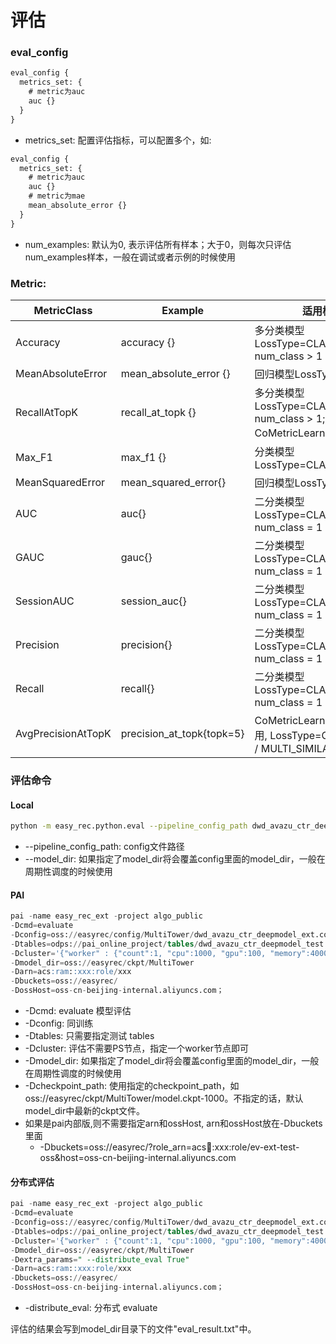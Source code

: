 # 评估

### eval_config

```sql
eval_config {
  metrics_set: {
    # metric为auc
    auc {}
  }
}
```

- metrics_set: 配置评估指标，可以配置多个，如:

```sql
eval_config {
  metrics_set: {
    # metric为auc
    auc {}
    # metric为mae
    mean_absolute_error {}
  }
}
```

- num_examples: 默认为0, 表示评估所有样本；大于0，则每次只评估num_examples样本，一般在调试或者示例的时候使用

### Metric:

| MetricClass        | Example                   | 适用模型                                                                  |
| ------------------ | ------------------------- | --------------------------------------------------------------------- |
| Accuracy           | accuracy {}               | 多分类模型LossType=CLASSIFICATION, num_class > 1                           |
| MeanAbsoluteError  | mean_absolute_error {}    | 回归模型LossType=L2_LOSS                                                  |
| RecallAtTopK       | recall_at_topk {}         | 多分类模型LossType=CLASSIFICATION, num_class > 1; CoMetricLearningI2I模型    |
| Max_F1             | max_f1 {}                 | 分类模型LossType=CLASSIFICATION                                           |
| MeanSquaredError   | mean_squared_error{}      | 回归模型LossType=L2_LOSS                                                  |
| AUC                | auc{}                     | 二分类模型LossType=CLASSIFICATION, num_class = 1                           |
| GAUC               | gauc{}                    | 二分类模型LossType=CLASSIFICATION, num_class = 1                           |
| SessionAUC         | session_auc{}             | 二分类模型LossType=CLASSIFICATION, num_class = 1                           |
| Precision          | precision{}               | 二分类模型LossType=CLASSIFICATION, num_class = 1                           |
| Recall             | recall{}                  | 二分类模型LossType=CLASSIFICATION, num_class = 1                           |
| AvgPrecisionAtTopK | precision_at_topk{topk=5} | CoMetricLearningI2I模型专用, LossType=CIRCLE_LOSS / MULTI_SIMILARITY_LOSS |

### 评估命令

#### Local

```bash
python -m easy_rec.python.eval --pipeline_config_path dwd_avazu_ctr_deepmodel.config
```

- --pipeline_config_path: config文件路径
- --model_dir: 如果指定了model_dir将会覆盖config里面的model_dir，一般在周期性调度的时候使用

#### PAI

```sql
pai -name easy_rec_ext -project algo_public
-Dcmd=evaluate
-Dconfig=oss://easyrec/config/MultiTower/dwd_avazu_ctr_deepmodel_ext.config
-Dtables=odps://pai_online_project/tables/dwd_avazu_ctr_deepmodel_test
-Dcluster='{"worker" : {"count":1, "cpu":1000, "gpu":100, "memory":40000}}'
-Dmodel_dir=oss://easyrec/ckpt/MultiTower
-Darn=acs:ram::xxx:role/xxx
-Dbuckets=oss://easyrec/
-DossHost=oss-cn-beijing-internal.aliyuncs.com；
```

- -Dcmd: evaluate 模型评估
- -Dconfig: 同训练
- -Dtables: 只需要指定测试 tables
- -Dcluster: 评估不需要PS节点，指定一个worker节点即可
- -Dmodel_dir: 如果指定了model_dir将会覆盖config里面的model_dir，一般在周期性调度的时候使用
- -Dcheckpoint_path: 使用指定的checkpoint_path，如oss://easyrec/ckpt/MultiTower/model.ckpt-1000。不指定的话，默认model_dir中最新的ckpt文件。
- 如果是pai内部版,则不需要指定arn和ossHost, arn和ossHost放在-Dbuckets里面
  - -Dbuckets=oss://easyrec/?role_arn=acs:ram::xxx:role/ev-ext-test-oss&host=oss-cn-beijing-internal.aliyuncs.com

#### 分布式评估

```sql
pai -name easy_rec_ext -project algo_public
-Dcmd=evaluate
-Dconfig=oss://easyrec/config/MultiTower/dwd_avazu_ctr_deepmodel_ext.config
-Dtables=odps://pai_online_project/tables/dwd_avazu_ctr_deepmodel_test
-Dcluster='{"worker" : {"count":1, "cpu":1000, "gpu":100, "memory":40000}}'
-Dmodel_dir=oss://easyrec/ckpt/MultiTower
-Dextra_params=" --distribute_eval True"
-Darn=acs:ram::xxx:role/xxx
-Dbuckets=oss://easyrec/
-DossHost=oss-cn-beijing-internal.aliyuncs.com；
```

- -distribute_eval: 分布式 evaluate

评估的结果会写到model_dir目录下的文件"eval_result.txt"中。
